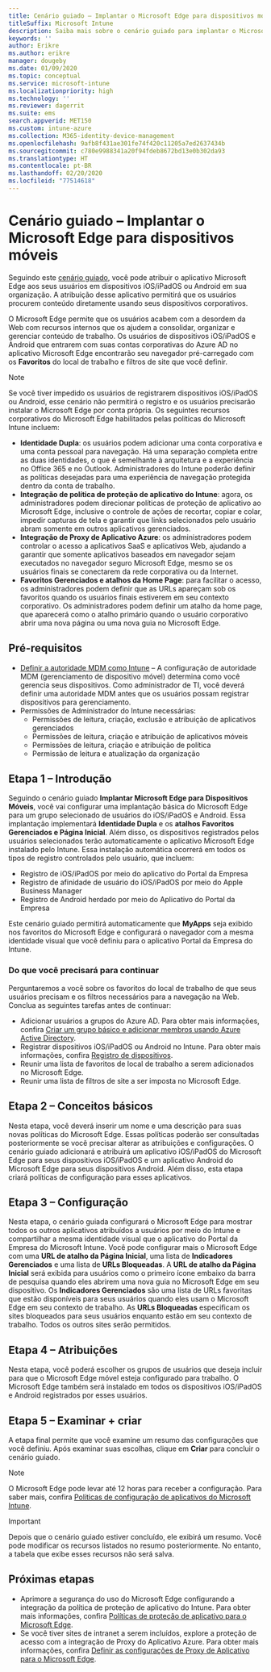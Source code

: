 ```yaml
---
title: Cenário guiado – Implantar o Microsoft Edge para dispositivos móveis
titleSuffix: Microsoft Intune
description: Saiba mais sobre o cenário guiado para implantar o Microsoft Edge para Dispositivos Móveis do portal de Gerenciamento de Dispositivo do Microsoft 365.
keywords: ''
author: Erikre
ms.author: erikre
manager: dougeby
ms.date: 01/09/2020
ms.topic: conceptual
ms.service: microsoft-intune
ms.localizationpriority: high
ms.technology: ''
ms.reviewer: dagerrit
ms.suite: ems
search.appverid: MET150
ms.custom: intune-azure
ms.collection: M365-identity-device-management
ms.openlocfilehash: 9afb8f431ae301fe74f420c11205a7ed2637434b
ms.sourcegitcommit: c780e9988341a20f94fdeb8672bd13e0b302da93
ms.translationtype: HT
ms.contentlocale: pt-BR
ms.lasthandoff: 02/20/2020
ms.locfileid: "77514618"
---
```

# <a name="guided-scenario---deploy-microsoft-edge-for-mobile"></a>Cenário guiado – Implantar o Microsoft Edge para dispositivos móveis 

Seguindo este [cenário guiado](~/fundamentals/guided-scenarios-overview.md), você pode atribuir o aplicativo Microsoft Edge aos seus usuários em dispositivos iOS/iPadOS ou Android em sua organização. A atribuição desse aplicativo permitirá que os usuários procurem conteúdo diretamente usando seus dispositivos corporativos. 

O Microsoft Edge permite que os usuários acabem com a desordem da Web com recursos internos que os ajudem a consolidar, organizar e gerenciar conteúdo de trabalho. Os usuários de dispositivos iOS/iPadOS e Android que entrarem com suas contas corporativas do Azure AD no aplicativo Microsoft Edge encontrarão seu navegador pré-carregado com os **Favoritos** do local de trabalho e filtros de site que você definir.

> [!NOTE]
> Se você tiver impedido os usuários de registrarem dispositivos iOS/iPadOS ou Android, esse cenário não permitirá o registro e os usuários precisarão instalar o Microsoft Edge por conta própria.
Os seguintes recursos corporativos do Microsoft Edge habilitados pelas políticas do Microsoft Intune incluem: 

- **Identidade Dupla**: os usuários podem adicionar uma conta corporativa e uma conta pessoal para navegação. Há uma separação completa entre as duas identidades, o que é semelhante à arquitetura e a experiência no Office 365 e no Outlook. Administradores do Intune poderão definir as políticas desejadas para uma experiência de navegação protegida dentro da conta de trabalho. 
- **Integração de política de proteção de aplicativo do Intune**: agora, os administradores podem direcionar políticas de proteção de aplicativo ao Microsoft Edge, inclusive o controle de ações de recortar, copiar e colar, impedir capturas de tela e garantir que links selecionados pelo usuário abram somente em outros aplicativos gerenciados.
- **Integração de Proxy de Aplicativo Azure**: os administradores podem controlar o acesso a aplicativos SaaS e aplicativos Web, ajudando a garantir que somente aplicativos baseados em navegador sejam executados no navegador seguro Microsoft Edge, mesmo se os usuários finais se conectarem da rede corporativa ou da Internet. 
- **Favoritos Gerenciados e atalhos da Home Page**: para facilitar o acesso, os administradores podem definir que as URLs apareçam sob os favoritos quando os usuários finais estiverem em seu contexto corporativo. Os administradores podem definir um atalho da home page, que aparecerá como o atalho primário quando o usuário corporativo abrir uma nova página ou uma nova guia no Microsoft Edge.

## <a name="prerequisites"></a>Pré-requisitos

- [Definir a autoridade MDM como Intune](mdm-authority-set.md#set-mdm-authority-to-intune) – A configuração de autoridade MDM (gerenciamento de dispositivo móvel) determina como você gerencia seus dispositivos. Como administrador de TI, você deverá definir uma autoridade MDM antes que os usuários possam registrar dispositivos para gerenciamento.
- Permissões de Administrador do Intune necessárias:
    - Permissões de leitura, criação, exclusão e atribuição de aplicativos gerenciados
    - Permissões de leitura, criação e atribuição de aplicativos móveis
    - Permissões de leitura, criação e atribuição de política
    - Permissão de leitura e atualização da organização

## <a name="step-1---introduction"></a>Etapa 1 – Introdução

Seguindo o cenário guiado **Implantar Microsoft Edge para Dispositivos Móveis**, você vai configurar uma implantação básica do Microsoft Edge para um grupo selecionado de usuários do iOS/iPadOS e Android. Essa implantação implementará **Identidade Dupla** e os **atalhos Favoritos Gerenciados e Página Inicial**. Além disso, os dispositivos registrados pelos usuários selecionados terão automaticamente o aplicativo Microsoft Edge instalado pelo Intune. Essa instalação automática ocorrerá em todos os tipos de registro controlados pelo usuário, que incluem: 
- Registro de iOS/iPadOS por meio do aplicativo do Portal da Empresa 
- Registro de afinidade de usuário do iOS/iPadOS por meio do Apple Business Manager 
- Registro de Android herdado por meio do Aplicativo do Portal da Empresa 

Este cenário guiado permitirá automaticamente que **MyApps** seja exibido nos favoritos do Microsoft Edge e configurará o navegador com a mesma identidade visual que você definiu para o aplicativo Portal da Empresa do Intune. 

### <a name="what-you-will-need-to-continue"></a>Do que você precisará para continuar
Perguntaremos a você sobre os favoritos do local de trabalho de que seus usuários precisam e os filtros necessários para a navegação na Web. Conclua as seguintes tarefas antes de continuar:

- Adicionar usuários a grupos do Azure AD. Para obter mais informações, confira [Criar um grupo básico e adicionar membros usando Azure Active Directory](https://go.microsoft.com/fwlink/?linkid=2102458).
- Registrar dispositivos iOS/iPadOS ou Android no Intune. Para obter mais informações, confira [Registro de dispositivos](https://go.microsoft.com/fwlink/?linkid=2102547).
- Reunir uma lista de favoritos de local de trabalho a serem adicionados no Microsoft Edge.
- Reunir uma lista de filtros de site a ser imposta no Microsoft Edge.

## <a name="step-2---basics"></a>Etapa 2 – Conceitos básicos

Nesta etapa, você deverá inserir um nome e uma descrição para suas novas políticas do Microsoft Edge. Essas políticas poderão ser consultadas posteriormente se você precisar alterar as atribuições e configurações. O cenário guiado adicionará e atribuirá um aplicativo iOS/iPadOS do Microsoft Edge para seus dispositivos iOS/iPadOS e um aplicativo Android do Microsoft Edge para seus dispositivos Android. Além disso, esta etapa criará políticas de configuração para esses aplicativos.

## <a name="step-3---configuration"></a>Etapa 3 – Configuração

Nesta etapa, o cenário guiada configurará o Microsoft Edge para mostrar todos os outros aplicativos atribuídos a usuários por meio do Intune e compartilhar a mesma identidade visual que o aplicativo do Portal da Empresa do Microsoft Intune. Você pode configurar mais o Microsoft Edge com uma **URL de atalho da Página Inicial**, uma lista de **Indicadores Gerenciados** e uma lista de **URLs Bloqueadas**. A **URL de atalho da Página Inicial** será exibida para usuários como o primeiro ícone embaixo da barra de pesquisa quando eles abrirem uma nova guia no Microsoft Edge em seu dispositivo. Os **Indicadores Gerenciados** são uma lista de URLs favoritas que estão disponíveis para seus usuários quando eles usam o Microsoft Edge em seu contexto de trabalho. As **URLs Bloqueadas** especificam os sites bloqueados para seus usuários enquanto estão em seu contexto de trabalho. Todos os outros sites serão permitidos. 

## <a name="step-4---assignments"></a>Etapa 4 – Atribuições

Nesta etapa, você poderá escolher os grupos de usuários que deseja incluir para que o Microsoft Edge móvel esteja configurado para trabalho. O Microsoft Edge também será instalado em todos os dispositivos iOS/iPadOS e Android registrados por esses usuários.

## <a name="step-5---review--create"></a>Etapa 5 – Examinar + criar

A etapa final permite que você examine um resumo das configurações que você definiu. Após examinar suas escolhas, clique em **Criar** para concluir o cenário guiado. 

> [!NOTE]
> O Microsoft Edge pode levar até 12 horas para receber a configuração. Para saber mais, confira [Políticas de configuração de aplicativos do Microsoft Intune](~/apps/app-configuration-policies-overview.md).

> [!IMPORTANT]
> Depois que o cenário guiado estiver concluído, ele exibirá um resumo. Você pode modificar os recursos listados no resumo posteriormente. No entanto, a tabela que exibe esses recursos não será salva.

## <a name="next-steps"></a>Próximas etapas

- Aprimore a segurança do uso do Microsoft Edge configurando a integração da política de proteção de aplicativo do Intune. Para obter mais informações, confira [Políticas de proteção de aplicativo para o Microsoft Edge](~/apps/manage-microsoft-edge.md#application-protection-policies-for-microsoft-edge).
- Se você tiver sites de intranet a serem incluídos, explore a proteção de acesso com a integração de Proxy do Aplicativo Azure. Para obter mais informações, confira [Definir as configurações de Proxy de Aplicativo para o Microsoft Edge](~/apps/manage-microsoft-edge.md#configure-application-proxy-settings-for-microsoft-edge).

